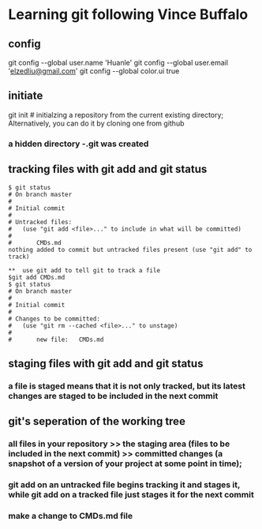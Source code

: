 # Learning git following Vince Buffalo

## config
git config --global user.name 'Huanle'
git config --global user.email 'elzedliu@gmail.com'
git config --global color.ui true

## initiate 
git init # initialzing a repository from the current existing directory; Alternatively, you can do it by cloning one from github
### a hidden directory -.git was created

## tracking files with git add and git status
	$ git status
	# On branch master
	#
	# Initial commit
	#
	# Untracked files:
	#   (use "git add <file>..." to include in what will be committed)
	#
	#       CMDs.md
	nothing added to commit but untracked files present (use "git add" to track)
	
	**	use git add to tell git to track a file 
	$git add CMDs.md 
	$ git status
	# On branch master
	#
	# Initial commit
	#
	# Changes to be committed:
	#   (use "git rm --cached <file>..." to unstage)
	#
	#       new file:   CMDs.md
	
## staging files with git add and git status
### a file is staged means that it is not only tracked, but its latest changes are staged to be included in the next commit

## git's seperation of the working tree
### all files in your repository >> the staging area (files to be included in the next commit) >> committed changes (a snapshot of a version of your project at some point in time); 
### git add on an untracked file begins tracking  it and stages it, while git add on a tracked file just stages it for the next commit

### make a change to CMDs.md file 





